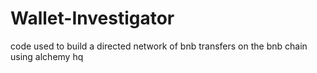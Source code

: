 # Wallet-Investigator
code used to build a directed network of bnb transfers on the bnb chain using alchemy hq
